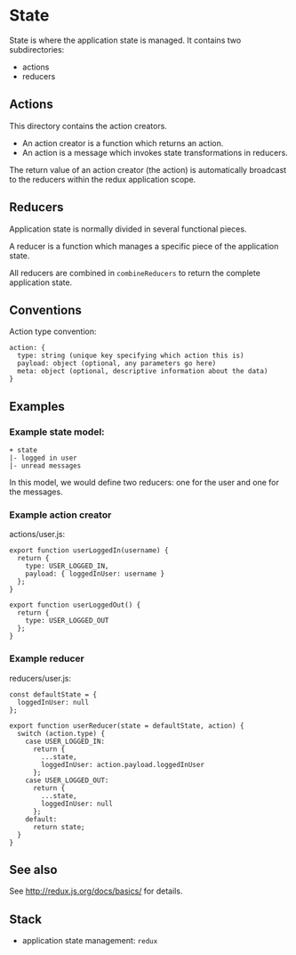 # State

State is where the application state is managed. It contains two subdirectories: 

* actions 
* reducers

## Actions

This directory contains the action creators.

* An action creator is a function which returns an action.
* An action is a message which invokes state transformations in reducers.

The return value of an action creator (the action) is automatically broadcast to the reducers within the redux application scope.

## Reducers

Application state is normally divided in several functional pieces.

A reducer is a function which manages a specific piece of the application state.

All reducers are combined in `combineReducers` to return the complete application state.
 
## Conventions

Action type convention:

```
action: {
  type: string (unique key specifying which action this is) 
  payload: object (optional, any parameters go here)
  meta: object (optional, descriptive information about the data) 
}
```

## Examples

### Example state model:

```
+ state
|- logged in user
|- unread messages
```

In this model, we would define two reducers: one for the user and one for the messages.

### Example action creator

actions/user.js:
```
export function userLoggedIn(username) {
  return {
    type: USER_LOGGED_IN,
    payload: { loggedInUser: username }
  };
}

export function userLoggedOut() {
  return {
    type: USER_LOGGED_OUT
  };
}
```

### Example reducer

reducers/user.js:
```
const defaultState = {
  loggedInUser: null
};

export function userReducer(state = defaultState, action) {
  switch (action.type) {
    case USER_LOGGED_IN:
      return {
        ...state,
        loggedInUser: action.payload.loggedInUser
      };
    case USER_LOGGED_OUT:
      return {
        ...state,
        loggedInUser: null
      };
    default:
      return state;
  }
}
```

## See also

See http://redux.js.org/docs/basics/ for details. 

## Stack

* application state management: `redux`

